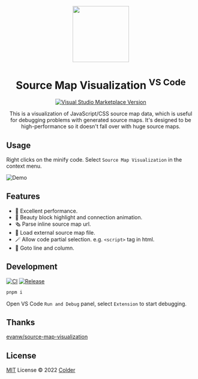 <p align="center">
<img src="https://raw.githubusercontent.com/cncolder/vscode-source-map-visualization/main/res/icon.png" height="150">
</p>

<h1 align="center">Source Map Visualization <sup>VS Code</sup></h1>

<p align="center">
<a href="https://marketplace.visualstudio.com/items?itemName=colder.source-map-visualization" target="__blank"><img src="https://img.shields.io/visual-studio-marketplace/v/colder.source-map-visualization.svg?label=VS%20Code%20Marketplace&logo=visual-studio-code" alt="Visual Studio Marketplace Version" /></a>
</p>

<p align="center">
This is a visualization of JavaScript/CSS source map data, which is useful for debugging problems with generated source maps. It's designed to be high-performance so it doesn't fall over with huge source maps.
</p>

## Usage

Right clicks on the minify code. Select `Source Map Visualization` in the context menu.

![Demo](https://raw.githubusercontent.com/cncolder/vscode-source-map-visualization/main/docs/demo.gif)

## Features

- 🚀 Excellent performance.
- 💞 Beauty block highlight and connection animation.
- 🗞 Parse inline source map url.
- 🔗 Load external source map file.
- 🪄 Allow code partial selection. e.g. `<script>` tag in html.
- 🎯 Goto line and column.

## Development

[![CI](https://github.com/cncolder/vscode-source-map-visualization/actions/workflows/ci.yml/badge.svg)](https://github.com/cncolder/vscode-source-map-visualization/actions/workflows/ci.yml)
[![Release](https://github.com/cncolder/vscode-source-map-visualization/actions/workflows/release.yml/badge.svg)](https://github.com/cncolder/vscode-source-map-visualization/actions/workflows/release.yml)

```bash
pnpm i
```

Open VS Code `Run and Debug` panel, select `Extension` to start debugging.

## Thanks

[evanw/source-map-visualization](https://github.com/evanw/source-map-visualization)

## License

[MIT](./LICENSE) License © 2022 [Colder](https://github.com/cncolder)
